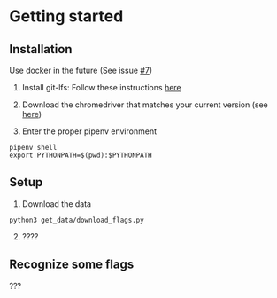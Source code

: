 # Getting started

## Installation
Use docker in the future (See issue [#7](https://github.com/jafekb/flag_recognition/issues/7))

1. Install git-lfs: Follow these instructions [here](http://arfc.github.io/manual/guides/git-lfs)
2. Download the chromedriver that matches your current version (see [here](https://chromedriver.chromium.org/downloads))

3. Enter the proper pipenv environment
```
pipenv shell
export PYTHONPATH=$(pwd):$PYTHONPATH
```

## Setup
1. Download the data
```
python3 get_data/download_flags.py
```
2. ????

## Recognize some flags
???

